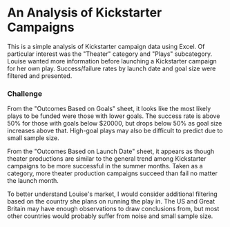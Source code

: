 # An Analysis of Kickstarter Campaigns
This is a simple analysis of Kickstarter campaign data using Excel. Of particular interest was the "Theater" category and "Plays" subcategory. Louise wanted more information before launching a Kickstarter campaign for her own play. Success/failure rates by launch date and goal size were filtered and presented.

### Challenge
From the "Outcomes Based on Goals" sheet, it looks like the most likely plays to be funded were those with lower goals. The success rate is above 50% for those with goals below $20000, but drops below 50% as goal size increases above that. High-goal plays may also be difficult to predict due to small sample size.

From the "Outcomes Based on Launch Date" sheet, it appears as though theater productions are similar to the general trend among Kickstarter campaigns to be more successful in the summer months. Taken as a category, more theater production campaigns succeed than fail no matter the launch month. 

To better understand Louise's market, I would consider additional filtering based on the country she plans on running the play in. The US and Great Britain may have enough observations to draw conclusions from, but most other countries would probably suffer from noise and small sample size.

